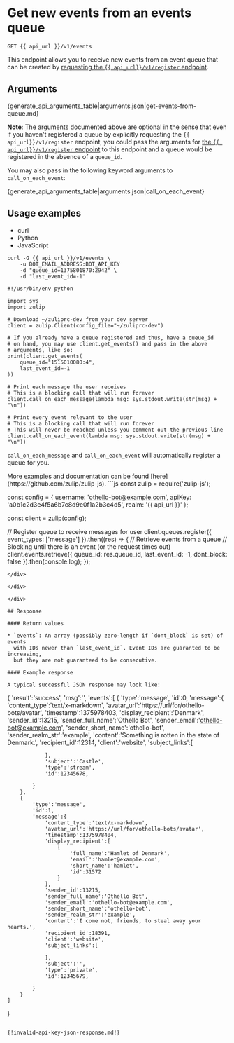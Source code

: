 # Get new events from an events queue

`GET {{ api_url }}/v1/events`

This endpoint allows you to receive new events from an event queue that
can be created by
[requesting the `{{ api_url}}/v1/register` endpoint](/api/register-queue).

## Arguments

{generate_api_arguments_table|arguments.json|get-events-from-queue.md}

**Note**: The arguments documented above are optional in the sense that
even if you haven't registered a queue by explicitly requesting the
`{{ api_url}}/v1/register` endpoint, you could pass the arguments for
[the `{{ api_url}}/v1/register` endpoint](/api/register-queue) to this
endpoint and a queue would be registered in the absence of a `queue_id`.

You may also pass in the following keyword arguments to `call_on_each_event`:

{generate_api_arguments_table|arguments.json|call_on_each_event}

## Usage examples
<div class="code-section" markdown="1">
<ul class="nav">
<li data-language="curl">curl</li>
<li data-language="python">Python</li>
<li data-language="javascript">JavaScript</li>
</ul>
<div class="blocks">

<div data-language="curl" markdown="1">

```
curl -G {{ api_url }}/v1/events \
    -u BOT_EMAIL_ADDRESS:BOT_API_KEY
    -d "queue_id=1375801870:2942" \
    -d "last_event_id=-1"
```

</div>

<div data-language="python" markdown="1">

```
#!/usr/bin/env python

import sys
import zulip

# Download ~/zuliprc-dev from your dev server
client = zulip.Client(config_file="~/zuliprc-dev")

# If you already have a queue registered and thus, have a queue_id
# on hand, you may use client.get_events() and pass in the above
# arguments, like so:
print(client.get_events(
    queue_id="1515010080:4",
    last_event_id=-1
))

# Print each message the user receives
# This is a blocking call that will run forever
client.call_on_each_message(lambda msg: sys.stdout.write(str(msg) + "\n"))

# Print every event relevant to the user
# This is a blocking call that will run forever
# This will never be reached unless you comment out the previous line
client.call_on_each_event(lambda msg: sys.stdout.write(str(msg) + "\n"))
```

`call_on_each_message` and `call_on_each_event` will automatically register
a queue for you.

</div>

<div data-language="javascript" markdown="1">
More examples and documentation can be found [here](https://github.com/zulip/zulip-js).
```js
const zulip = require('zulip-js');

const config = {
  username: 'othello-bot@example.com',
  apiKey: 'a0b1c2d3e4f5a6b7c8d9e0f1a2b3c4d5',
  realm: '{{ api_url }}'
};

const client = zulip(config);

// Register queue to receive messages for user
client.queues.register({
  event_types: ['message']
}).then((res) => {
  // Retrieve events from a queue
  // Blocking until there is an event (or the request times out)
  client.events.retrieve({
    queue_id: res.queue_id,
    last_event_id: -1,
    dont_block: false
  }).then(console.log);
});

```
</div>

</div>

</div>

## Response

#### Return values

* `events`: An array (possibly zero-length if `dont_block` is set) of events
  with IDs newer than `last_event_id`. Event IDs are guaranted to be increasing,
  but they are not guaranteed to be consecutive.

#### Example response

A typical successful JSON response may look like:

```
{
    'result':'success',
    'msg':'',
    'events':[
        {
            'type':'message',
            'id':0,
            'message':{
                'content_type':'text/x-markdown',
                'avatar_url':'https://url/for/othello-bots/avatar',
                'timestamp':1375978403,
                'display_recipient':'Denmark',
                'sender_id':13215,
                'sender_full_name':'Othello Bot',
                'sender_email':'othello-bot@example.com',
                'sender_short_name':'othello-bot',
                'sender_realm_str':'example',
                'content':'Something is rotten in the state of Denmark.',
                'recipient_id':12314,
                'client':'website',
                'subject_links':[

                ],
                'subject':'Castle',
                'type':'stream',
                'id':12345678,

            }
        },
        {
            'type':'message',
            'id':1,
            'message':{
                'content_type':'text/x-markdown',
                'avatar_url':'https://url/for/othello-bots/avatar',
                'timestamp':1375978404,
                'display_recipient':[
                    {
                        'full_name':'Hamlet of Denmark',
                        'email':'hamlet@example.com',
                        'short_name':'hamlet',
                        'id':31572
                    }
                ],
                'sender_id':13215,
                'sender_full_name':'Othello Bot',
                'sender_email':'othello-bot@example.com',
                'sender_short_name':'othello-bot',
                'sender_realm_str':'example',
                'content':'I come not, friends, to steal away your hearts.',
                'recipient_id':18391,
                'client':'website',
                'subject_links':[

                ],
                'subject':'',
                'type':'private',
                'id':12345679,

            }
        }
    ]
}
```

{!invalid-api-key-json-response.md!}
